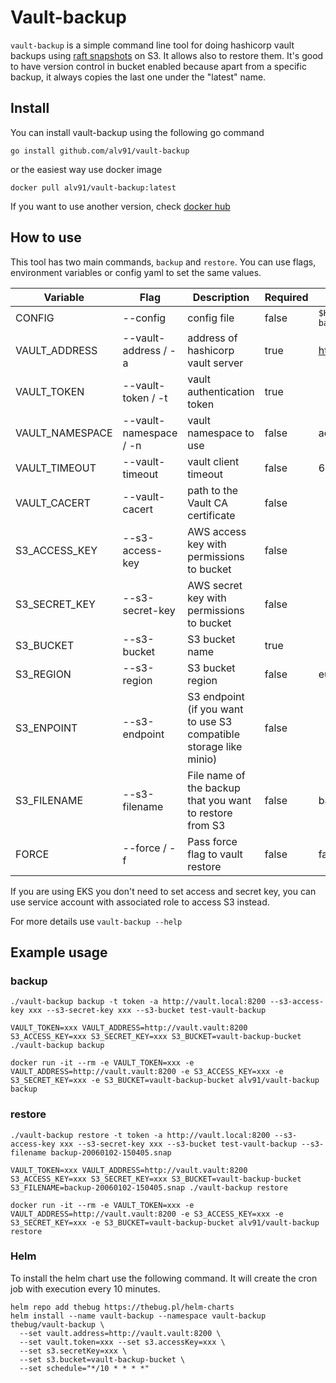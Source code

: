 # Vault-backup

`vault-backup` is a simple command line tool for doing hashicorp vault backups
using [raft snapshots](https://learn.hashicorp.com/tutorials/vault/sop-backup) on S3. It allows also to restore them.
It's good to have version control in bucket enabled because apart from a specific backup, it always copies the last one
under the "latest" name.

## Install

You can install vault-backup using the following go command

    go install github.com/alv91/vault-backup

or the easiest way use docker image

    docker pull alv91/vault-backup:latest

If you want to use another version, check [docker hub](https://hub.docker.com/r/alv91/vault-backup)

## How to use

This tool has two main commands, `backup` and `restore`. You can use flags, environment variables or config yaml to set
the same values.

| Variable        | Flag                   | Description                                              | Required | Default                    |
|-----------------|------------------------|----------------------------------------------------------|---|----------------------------|
| CONFIG          | --config               | config file                                              | false | `$HOME/.vault-backup.yaml` |
| VAULT_ADDRESS   | --vault-address / -a   | address of hashicorp vault server                        | true | https://127.0.0.1:8200     |
| VAULT_TOKEN     | --vault-token / -t     | vault authentication token                               | true |                            |
| VAULT_NAMESPACE | --vault-namespace / -n | vault namespace to use                                   | false | admin                      |
| VAULT_TIMEOUT   | --vault-timeout        | vault client timeout                                     | false | 60s                        |
| VAULT_CACERT    | --vault-cacert         | path to the Vault CA certificate                         | false |                            |
| S3_ACCESS_KEY   | --s3-access-key        | AWS access key with permissions to bucket                | false |                            |
| S3_SECRET_KEY   | --s3-secret-key        | AWS secret key with permissions to bucket                | false |                            |
| S3_BUCKET       | --s3-bucket            | S3 bucket name                                           | true |                            |
| S3_REGION       | --s3-region            | S3 bucket region                                         | false | eu-central-1               |
| S3_ENPOINT      | --s3-endpoint          | S3 endpoint (if you want to use S3 compatible storage like minio) | false |                            |
| S3_FILENAME     | --s3-filename          | File name of the backup that you want to restore from S3 | false | backup-latest.snap         |
| FORCE           | --force / -f           | Pass force flag to vault restore                         | false | false                      |

If you are using EKS you don't need to set access and secret key, you can use service account with associated role to
access S3 instead.

For more details use `vault-backup --help`

## Example usage

### backup

```
./vault-backup backup -t token -a http://vault.local:8200 --s3-access-key xxx --s3-secret-key xxx --s3-bucket test-vault-backup
```

```
VAULT_TOKEN=xxx VAULT_ADDRESS=http://vault.vault:8200 S3_ACCESS_KEY=xxx S3_SECRET_KEY=xxx S3_BUCKET=vault-backup-bucket ./vault-backup backup
```

```
docker run -it --rm -e VAULT_TOKEN=xxx -e VAULT_ADDRESS=http://vault.vault:8200 -e S3_ACCESS_KEY=xxx -e S3_SECRET_KEY=xxx -e S3_BUCKET=vault-backup-bucket alv91/vault-backup backup
```

### restore

```
./vault-backup restore -t token -a http://vault.local:8200 --s3-access-key xxx --s3-secret-key xxx --s3-bucket test-vault-backup --s3-filename backup-20060102-150405.snap
```

```
VAULT_TOKEN=xxx VAULT_ADDRESS=http://vault.vault:8200 S3_ACCESS_KEY=xxx S3_SECRET_KEY=xxx S3_BUCKET=vault-backup-bucket S3_FILENAME=backup-20060102-150405.snap ./vault-backup restore
```

```
docker run -it --rm -e VAULT_TOKEN=xxx -e VAULT_ADDRESS=http://vault.vault:8200 -e S3_ACCESS_KEY=xxx -e S3_SECRET_KEY=xxx -e S3_BUCKET=vault-backup-bucket alv91/vault-backup restore 
```

### Helm

To install the helm chart use the following command. It will create the cron job with execution every 10 minutes.

```
helm repo add thebug https://thebug.pl/helm-charts
helm install --name vault-backup --namespace vault-backup thebug/vault-backup \
  --set vault.address=http://vault.vault:8200 \ 
  --set vault.token=xxx --set s3.accessKey=xxx \
  --set s3.secretKey=xxx \
  --set s3.bucket=vault-backup-bucket \
  --set schedule="*/10 * * * *"
```
